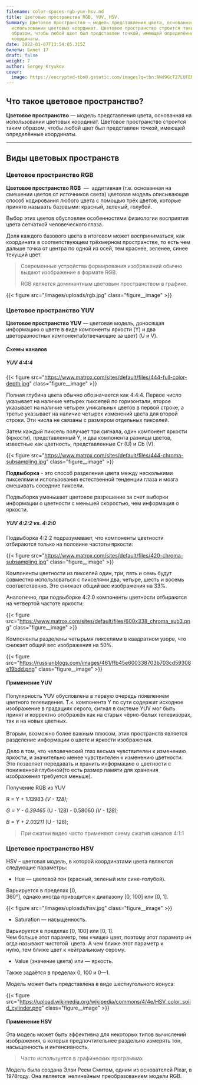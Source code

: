 ```yaml
---
filename: color-spaces-rgb-yuv-hsv.md
title: Цветовые пространства RGB, YUV, HSV.
Summary: Цветовое пространство — модель представления цвета, основанная на
  использовании цветовых координат. Цветовое пространство строится таким
  образом, чтобы любой цвет был представлен точкой, имеющей определённые
  координаты.
date: 2022-01-07T13:54:05.315Z
билеты: Билет 17
draft: false
weight: 7
author: Sergey Kryukov
cover:
  image: https://encrypted-tbn0.gstatic.com/images?q=tbn:ANd9GcT27LUFERi_hjOsxu2NCaSysXuKxVqmgGy9Nw&usqp=CAU
---
```

## Что такое цветовое пространство?

**Цветовое пространство** — модель представления цвета, основанная на использовании цветовых координат. Цветовое пространство строится таким образом, чтобы любой цвет был представлен точкой, имеющей определённые координаты.

- - -

## Виды цветовых пространств

### Цветовое пространство RGB

**Цветовое пространство RGB**  —  аддитивная (т.е. основанная на смешении цветов от источников света) цветовая модель описывающая способ кодирования любого цвета с помощью трёх цветов, которые принято называть базовыми: красный, зеленый, голубой. 

Выбор этих цветов обусловлен особенностями физиологии восприятия цвета сетчаткой человеческого глаза.

Доля каждого базового цвета в итоговом может восприниматься, как координата в соответствующем трёхмерном пространстве, то есть чем дальше точка от центра по одной из осей, тем краснее, зеленее, синее текущий цвет.

> Современные устройства формирования изображений обычно выдают изображение в формате RGB.
>
> RGB является доминантным цветовым пространством в графике.

{{< figure src="/images/uploads/rgb.jpg" class="figure__image" >}}

### Цветовое пространство YUV

**Цветовое пространство YUV** — цветовая модель, доносящая информацию о цвете в виде компоненты яркости (Y) и два цветоразностных компонента(отвечающие за цвет) (U и V).

#### Схемы каналов

##### YUV 4:4:4

{{< figure src="https://www.matrox.com/sites/default/files/444-full-color-depth.jpg" class="figure__image" >}}

Полная глубина цвета обычно обозначается как 4:4:4. Первое число указывает на наличие четырех пикселей по горизонтали, второе указывает на наличие четырех уникальных цветов в первой строке, а третье указывает на наличие четырех изменений цвета для второй строки. Эти числа не связаны с размером отдельных пикселей.

Затем каждый пиксель получает три сигнала, один компонент яркости (яркости), представленный Y, и два компонента разницы цветов, известные как цветность, представленные Cr (U) и Cb (V).

{{< figure src="https://www.matrox.com/sites/default/files/444-chroma-subsampling.jpg" class="figure__image" >}}

**Подвыборка** - это способ разделения цвета между несколькими пикселями и использования естественной тенденции глаза и мозга смешивать соседние пиксели. 

Подвыборка уменьшает цветовое разрешение за счет выборки информации о цветности с меньшей скоростью, чем информация о яркости.

##### YUV 4:2:2 vs. 4:2:0

Подвыборка 4:2:2 подразумевает, что компоненты цветности отбираются только на половине частоты яркости:

{{< figure src="https://www.matrox.com/sites/default/files/420-chroma-subsampling.jpg" class="figure__image" >}}

Компоненты цветности из пикселей один, три, пять и семь будут совместно использоваться с пикселями два, четыре, шесть и восемь соответственно. Это снижает общий вес изображения на 33%.

Аналогично, при подвыборке 4:2:0 компоненты цветности отбираются на четвертой частоте яркости:

{{< figure src="https://www.matrox.com/sites/default/files/600x338_chroma_sub3.png" class="figure__image" >}}

Компоненты разделены четырьмя пикселями в квадратном узоре, что снижает общий вес изображения на 50%.

{{< figure src="https://russianblogs.com/images/461/ffb45e600338703b703cd59308e19bdd.png" class="figure__image" >}}

#### Применение YUV

Популярность YUV обусловлена в первую очередь появлением цветного телевидения. Т.к. компонента Y по сути содержит исходное изображение в градациях серого, сигнал в системе YUV мог быть принят и корректно отображён как на старых чёрно-белых телевизорах, так и на новых цветных.\
\
Вторым, возможно более важным плюсом, этих пространств является разделение информации о цвете и яркости изображения. 

Дело в том, что человеческий глаз весьма чувствителен к изменению яркости, и значительно менее чувствителен к изменению цветности. Это позволяет передавать и хранить информацию о цветности с пониженной глубиной(то есть размер памяти для хранения изображения требуется меньше).

Получение RGB из YUV

R = Y + 1.13983  *(V - 128);*

*G = Y - 0.39465*  (U - 128) - 0.58060  *(V - 128);*

*B = Y + 2.03211*  (U - 128);

> При сжатии видео часто применяют схему сжатия каналов 4:1:1

### Цветовое пространство HSV

HSV  – цветовая модель, в которой координатами цвета являются следующие параметры:

* Hue — цветовой тон (красный, зеленый или сине-голубой). 

Варьируется в пределах \[0, 360°], однако иногда приводится к диапазону \[0, 100] или \[0, 1].

{{< figure src="/images/uploads/hsv.jpg" class="figure__image" >}}

* Saturation — насыщенность. 

Варьируется в пределах \[0, 100] или \[0, 1]. Чем больше этот параметр, тем «чище» цвет, поэтому этот параметр иногда называют чистотой  цвета. А чем ближе этот параметр к нулю, тем ближе цвет к нейтральному серому.

* Value (значение цвета) или — яркость. 

Также задаётся в пределах 0, 100 и 0—1.

Модель может быть представлена в виде шестиугольного конуса:

{{< figure src="https://upload.wikimedia.org/wikipedia/commons/4/4e/HSV_color_solid_cylinder.png" class="figure__image" >}}

#### Применение HSV

Эта модель может быть эффективна для некоторых типов вычислений изображения, в которых предпочтительнее раздельно измерять тон, насыщенность и интенсивность.

> Часто используется в графических программах

Модель была создана Элви Реем Смитом, одним из основателей Pixar, в 1978году. Она является  нелинейным преобразованием модели RGB.